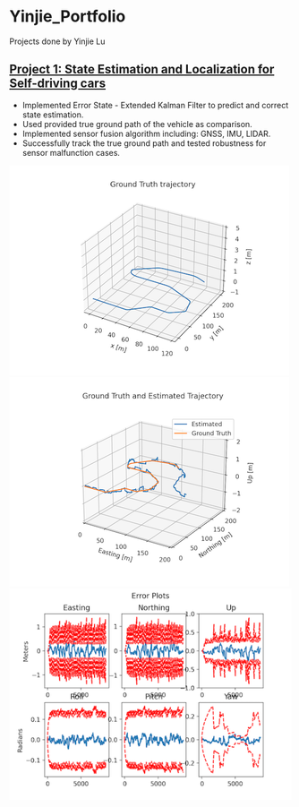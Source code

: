 # Yinjie_Portfolio
Projects done by Yinjie Lu

## [Project 1: State Estimation and Localization for Self-driving cars](https://github.com/Markklu/State-Estimation-AV)
* Implemented Error State - Extended Kalman Filter to predict and correct state estimation.
* Used provided true ground path of the vehicle as comparison.
* Implemented sensor fusion algorithm including: GNSS, IMU, LIDAR.
* Successfully track the true ground path and tested robustness for sensor malfunction cases.

![](https://github.com/Markklu/Yinjie_Portfolio/raw/main/images/Ground%20Truth%20Trajectory.png)![](https://github.com/Markklu/Yinjie_Portfolio/raw/main/images/ESEKF_Alg.png)
![](https://github.com/Markklu/Yinjie_Portfolio/raw/main/images/ESEKF_Error.png)
